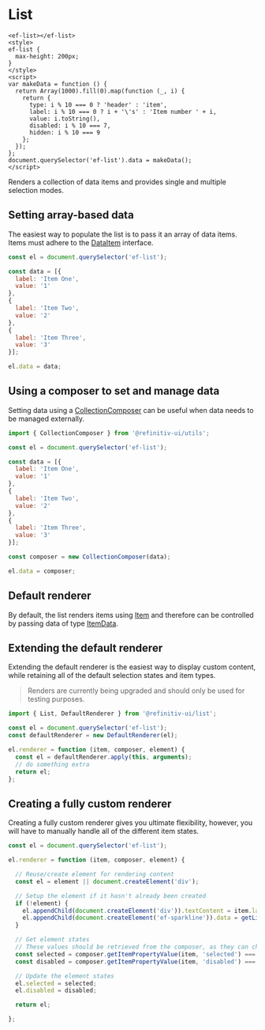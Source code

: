 # List

```live(preview)
<ef-list></ef-list>
<style>
ef-list {
  max-height: 200px;
}
</style>
<script>
var makeData = function () {
  return Array(1000).fill(0).map(function (_, i) {
    return {
      type: i % 10 === 0 ? 'header' : 'item',
      label: i % 10 === 0 ? i + '\'s' : 'Item number ' + i,
      value: i.toString(),
      disabled: i % 10 === 7,
      hidden: i % 10 === 9
    };
  });
};
document.querySelector('ef-list').data = makeData();
</script>
```

Renders a collection of data items and provides single and multiple selection modes.

## Setting array-based data

The easiest way to populate the list is to pass it an array of data items. Items must adhere to the [DataItem](../upgrade/data-property.html) interface.

```js
const el = document.querySelector('ef-list');

const data = [{
  label: 'Item One',
  value: '1'
},
{
  label: 'Item Two',
  value: '2'
},
{
  label: 'Item Three',
  value: '3'
}];

el.data = data;
```

## Using a composer to set and manage data

Setting data using a [CollectionComposer](../more-resources/collection-composer.html) can be useful when data needs to be managed externally.

```js
import { CollectionComposer } from '@refinitiv-ui/utils';

const el = document.querySelector('ef-list');

const data = [{
  label: 'Item One',
  value: '1'
},
{
  label: 'Item Two',
  value: '2'
},
{
  label: 'Item Three',
  value: '3'
}];

const composer = new CollectionComposer(data);

el.data = composer;
```

## Default renderer

By default, the list renders items using [Item](./ef-item.html) and therefore can be controlled by passing data of type [ItemData](https://git.sami.int.thomsonreuters.com/elf/ef-item/blob/v4/src/types.ts).

## Extending the default renderer

Extending the default renderer is the easiest way to display custom content, while retaining all of the default selection states and item types.

> Renders are currently being upgraded and should only be used for testing purposes.

```js
import { List, DefaultRenderer } from '@refinitiv-ui/list';

const el = document.querySelector('ef-list');
const defaultRenderer = new DefaultRenderer(el);

el.renderer = function (item, composer, element) {
  const el = defaultRenderer.apply(this, arguments);
  // do something extra
  return el;
};
```

## Creating a fully custom renderer

Creating a fully custom renderer gives you ultimate flexibility, however, you will have to manually handle all of the different item states.

```js
const el = document.querySelector('ef-list');

el.renderer = function (item, composer, element) {

  // Reuse/create element for rendering content
  const el = element || document.createElement('div');

  // Setup the element if it hasn't already been created
  if (!element) {
    el.appendChild(document.createElement('div')).textContent = item.label;
    el.appendChild(document.createElement('ef-sparkline')).data = getLineData(item.value);
  }

  // Get element states
  // These values should be retrieved from the composer, as they can change.
  const selected = composer.getItemPropertyValue(item, 'selected') === true;
  const disabled = composer.getItemPropertyValue(item, 'disabled') === true;

  // Update the element states
  el.selected = selected;
  el.disabled = disabled;

  return el;

};
```
